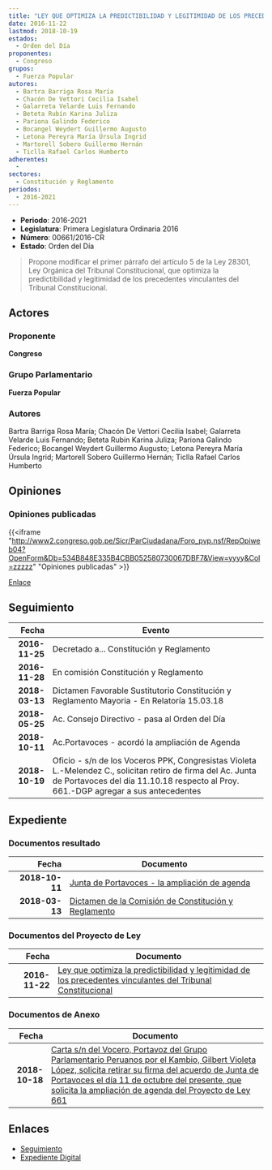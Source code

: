 ```yaml
---
title: "LEY QUE OPTIMIZA LA PREDICTIBILIDAD Y LEGITIMIDAD DE LOS PRECEDENTES VINCULANTES DEL TRIBUNAL CONSTITUCIONAL"
date: 2016-11-22
lastmod: 2018-10-19
estados: 
  - Orden del Día
proponentes: 
  - Congreso
grupos: 
  - Fuerza Popular
autores: 
  - Bartra Barriga Rosa María
  - Chacón De Vettori Cecilia Isabel
  - Galarreta Velarde Luis Fernando
  - Beteta Rubín Karina Juliza
  - Pariona Galindo Federico
  - Bocangel Weydert Guillermo Augusto
  - Letona Pereyra María Úrsula Ingrid
  - Martorell Sobero Guillermo Hernán
  - Ticlla Rafael Carlos Humberto
adherentes: 
  - 
sectores: 
  - Constitución y Reglamento
periodos: 
  - 2016-2021
---
```


- **Periodo**: 2016-2021
- **Legislatura**: Primera Legislatura Ordinaria 2016
- **Número**: 00661/2016-CR
- **Estado**: Orden del Día

> Propone modificar el primer párrafo del artículo 5 de la Ley 28301, Ley Orgánica del Tribunal Constitucional, que optimiza la predictibilidad y legitimidad de los precedentes vinculantes del Tribunal Constitucional.


## Actores

### Proponente

**Congreso**

### Grupo Parlamentario

**Fuerza Popular**

### Autores

Bartra Barriga Rosa María; Chacón De Vettori Cecilia Isabel; Galarreta Velarde Luis Fernando; Beteta Rubín Karina Juliza; Pariona Galindo Federico; Bocangel Weydert Guillermo Augusto; Letona Pereyra María Úrsula Ingrid; Martorell Sobero Guillermo Hernán; Ticlla Rafael Carlos Humberto


## Opiniones

### Opiniones publicadas

{{<iframe "http://www2.congreso.gob.pe/Sicr/ParCiudadana/Foro_pvp.nsf/RepOpiweb04?OpenForm&Db=534B848E335B4CBB052580730067DBF7&View=yyyy&Col=zzzzz" "Opiniones publicadas" >}}

[Enlace](http://www2.congreso.gob.pe/Sicr/ParCiudadana/Foro_pvp.nsf/RepOpiweb04?OpenForm&Db=534B848E335B4CBB052580730067DBF7&View=yyyy&Col=zzzzz)

## Seguimiento

| Fecha | Evento |
|------:|--------|
| **2016-11-25** | Decretado a... Constitución y Reglamento|
| **2016-11-28** | En comisión Constitución y Reglamento|
| **2018-03-13** | Dictamen Favorable Sustitutorio Constitución y Reglamento Mayoria - En Relatoría 15.03.18|
| **2018-05-25** | Ac. Consejo Directivo - pasa al Orden del Día|
| **2018-10-11** | Ac.Portavoces - acordó la ampliación de Agenda|
| **2018-10-19** | Oficio - s/n de los Voceros PPK, Congresistas Violeta L.-Melendez C., solicitan retiro de firma del Ac. Junta de Portavoces del día 11.10.18 respecto al Proy. 661.-DGP agregar a sus antecedentes|


## Expediente


### Documentos resultado

| Fecha | Documento |
|------:|--------|
| **2018-10-11** | [Junta de Portavoces - la ampliación de agenda](http://www.leyes.congreso.gob.pe/Documentos/2016_2021/Acuerdos/Junta_Portavoces/AJP0066120181011.pdf) |
| **2018-03-13** | [Dictamen de la Comisión de Constitución y Reglamento](http://www.leyes.congreso.gob.pe/Documentos/2016_2021/Dictamenes/Proyectos_de_Ley/00661DC04MAY20180313.pdf) |

### Documentos del Proyecto de Ley

| Fecha | Documento |
|------:|--------|
| **2016-11-22** | [Ley que optimiza la predictibilidad y legitimidad de los precedentes vinculantes del Tribunal Constitucional](http://www.leyes.congreso.gob.pe/Documentos/2016_2021/Proyectos_de_Ley_y_de_Resoluciones_Legislativas/PL0066120161122..pdf) |

### Documentos de Anexo

| Fecha | Documento |
|------:|--------|
| **2018-10-18** | [Carta s/n del Vocero, Portavoz del Grupo Parlamentario Peruanos por el Kambio, Gilbert Violeta López, solicita retirar su firma del acuerdo de Junta de Portavoces el día 11 de octubre del presente, que solicita la ampliación de agenda del Proyecto de Ley 661](http://www.leyes.congreso.gob.pe/Documentos/2016_2021/Oficios/Congresistas/CARTA-SN-GVL-2018-10-18.PDF) |

## Enlaces 

- [Seguimiento](http://www2.congreso.gob.pe/Sicr/TraDocEstProc/CLProLey2016.nsf/f7fff46988ca05b1052578e100829cc7/5f965133785184a40525807400522ad3?OpenDocument)
- [Expediente Digital](http://www2.congreso.gob.pe/Sicr/TraDocEstProc/CLProLey2016.nsf/f7fff46988ca05b1052578e100829cc7/5f965133785184a40525807400522ad3?OpenDocument&Click=05257FB7005EB655.eb71d0cf91d8294e05256cdf006b5706/$Body/0.1C6C)
